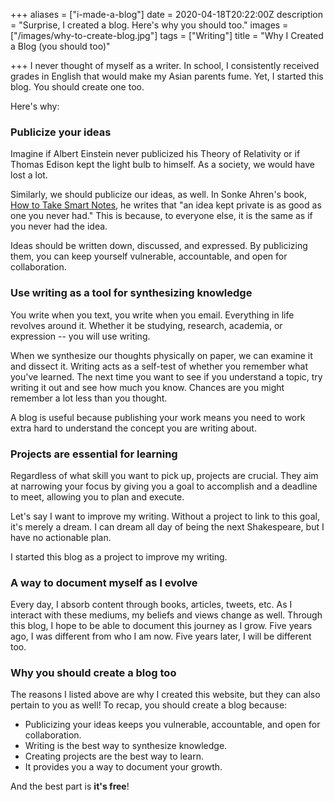 +++
aliases = ["i-made-a-blog"]
date = 2020-04-18T20:22:00Z
description = "Surprise, I created a blog. Here's why you should too."
images = ["/images/why-to-create-blog.jpg"]
tags = ["Writing"]
title = "Why I Created a Blog (you should too)"

+++
I never thought of myself as a writer. In school, I consistently received grades in English that would make my Asian parents fume. Yet, I started this blog.  You should create one too.

Here's why:

### Publicize your ideas

Imagine if Albert Einstein never publicized his Theory of Relativity or if Thomas Edison kept the light bulb to himself. As a society, we would have lost a lot.

Similarly, we should publicize our ideas, as well. In Sonke Ahren's book, [How to Take Smart Notes](https://andyjgao.com/notes/how-to-take-smart-notes/), he writes that "an idea kept private is as good as one you never had." This is because, to everyone else, it is the same as if you never had the idea.

Ideas should be written down, discussed, and expressed. By publicizing them, you can keep yourself vulnerable, accountable, and open for collaboration.

### Use writing as a tool for synthesizing knowledge

You write when you text, you write when you email. Everything in life revolves around it. Whether it be studying, research, academia, or expression -- you will use writing.

When we synthesize our thoughts physically on paper, we can examine it and dissect it. Writing acts as a self-test of whether you remember what you've learned. The next time you want to see if you understand a topic, try writing it out and see how much you know. Chances are you might remember a lot less than you thought.

A blog is useful because publishing your work means you need to work extra hard to understand the concept you are writing about.

### Projects are essential for learning

Regardless of what skill you want to pick up, projects are crucial. They aim at narrowing your focus by giving you a goal to accomplish and a deadline to meet, allowing you to plan and execute.

Let's say I want to improve my writing. Without a project to link to this goal, it's merely a dream. I can dream all day of being the next Shakespeare, but I have no actionable plan.

I started this blog as a project to improve my writing.

### A way to document myself as I evolve

Every day, I absorb content through books, articles, tweets, etc. As I interact with these mediums, my beliefs and views change as well. Through this blog, I hope to be able to document this journey as I grow. Five years ago, I was different from who I am now. Five years later, I will be different too.

### Why you should create a blog too

The reasons I listed above are why I created this website, but they can also pertain to you as well! To recap, you should create a blog because:

* Publicizing your ideas keeps you vulnerable, accountable, and open for collaboration.
* Writing is the best way to synthesize knowledge.
* Creating projects are the best way to learn.
* It provides you a way to document your growth.

And the best part is **it's free**!